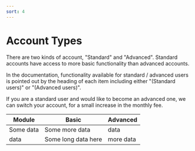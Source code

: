 ```yaml
---
sort: 4
---
```


# Account Types

There are two kinds of account, "Standard" and "Advanced". Standard accounts have access to more basic functionality than advanced accounts.

In the documentation, functionality available for standard / advanced users is pointed out by the heading of each item including either "(Standard users)" or "(Advanced users)".

If you are a standard user and would like to become an advanced one, we can switch your account, for a small increase in the monthly fee.

| Module  | Basic | Advanced |
| --- | --- | --- |
| Some data | Some more data | data |
| data | Some long data here | more data |